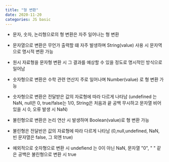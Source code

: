 ```yaml
---
title: "형 변환"
date: 2020-11-20
categories: JS basic
---
```


- 문자, 숫자, 논리형으로의 형 변환은 자주 일어나는 형 변환

- 문자열으로 변환은 무언가 출력할 떄 자주 발생하며 String(value) 사용 시 문자역으로 명시적 변환 가능

- 원시 자료형을 문자형 변환 시 그 결과를 예상할 수 있을 정도로 명시적인 방식으로 일어남

- 숫자형으로 변환은 수학 관련 연산지 주로 일어나며 Number(value) 로 형 변환 가능

- 숫자형으로 변환은 전달받은 값의 자료형에 따라 다르게 나타남 (undefined 는 NaN, null은 0, true/false는 1/0, String은 처음과 끝 공백 무시하고 문자열 비어있을 시 0, 오류 발생 시 NaN)

- 불린형으로 변환은 논리 연산 시 발생하며 Boolean(value)로 형 변환 가능

- 불린형은 전달반은 값의 자료형에 따라 다르게 나타남 (0,null,undefined, NaN, 빈 문자열은 false, 그 외엔 true)

- 예외적으로 숫자형으로 변환 시 undefiend 는 0이 아닌 NaN, 문자열 "0", " " 같은 공백은 불린형으로 변환 시 true
